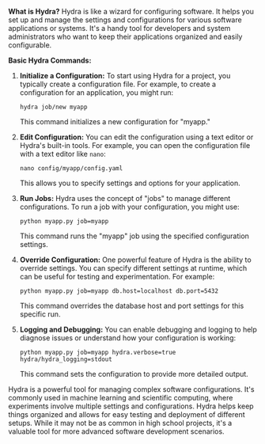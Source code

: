 **What is Hydra?**
Hydra is like a wizard for configuring software. It helps you set up and manage the settings and configurations for various software applications or systems. It's a handy tool for developers and system administrators who want to keep their applications organized and easily configurable.

**Basic Hydra Commands:**

1. **Initialize a Configuration:**
   To start using Hydra for a project, you typically create a configuration file. For example, to create a configuration for an application, you might run:

   ```
   hydra job/new myapp
   ```

   This command initializes a new configuration for "myapp."

2. **Edit Configuration:**
   You can edit the configuration using a text editor or Hydra's built-in tools. For example, you can open the configuration file with a text editor like `nano`:

   ```
   nano config/myapp/config.yaml
   ```

   This allows you to specify settings and options for your application.

3. **Run Jobs:**
   Hydra uses the concept of "jobs" to manage different configurations. To run a job with your configuration, you might use:

   ```
   python myapp.py job=myapp
   ```

   This command runs the "myapp" job using the specified configuration settings.

4. **Override Configuration:**
   One powerful feature of Hydra is the ability to override settings. You can specify different settings at runtime, which can be useful for testing and experimentation. For example:

   ```
   python myapp.py job=myapp db.host=localhost db.port=5432
   ```

   This command overrides the database host and port settings for this specific run.

5. **Logging and Debugging:**
   You can enable debugging and logging to help diagnose issues or understand how your configuration is working:

   ```
   python myapp.py job=myapp hydra.verbose=true hydra/hydra_logging=stdout
   ```

   This command sets the configuration to provide more detailed output.

Hydra is a powerful tool for managing complex software configurations. It's commonly used in machine learning and scientific computing, where experiments involve multiple settings and configurations. Hydra helps keep things organized and allows for easy testing and deployment of different setups. While it may not be as common in high school projects, it's a valuable tool for more advanced software development scenarios.
